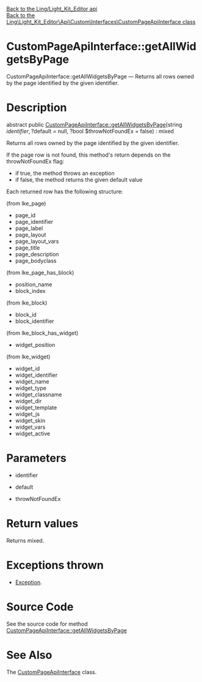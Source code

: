 [Back to the Ling/Light_Kit_Editor api](https://github.com/lingtalfi/Light_Kit_Editor/blob/master/doc/api/Ling/Light_Kit_Editor.md)<br>
[Back to the Ling\Light_Kit_Editor\Api\Custom\Interfaces\CustomPageApiInterface class](https://github.com/lingtalfi/Light_Kit_Editor/blob/master/doc/api/Ling/Light_Kit_Editor/Api/Custom/Interfaces/CustomPageApiInterface.md)


CustomPageApiInterface::getAllWidgetsByPage
================



CustomPageApiInterface::getAllWidgetsByPage — Returns all rows owned by the page identified by the given identifier.




Description
================


abstract public [CustomPageApiInterface::getAllWidgetsByPage](https://github.com/lingtalfi/Light_Kit_Editor/blob/master/doc/api/Ling/Light_Kit_Editor/Api/Custom/Interfaces/CustomPageApiInterface/getAllWidgetsByPage.md)(string $identifier, ?$default = null, ?bool $throwNotFoundEx = false) : mixed




Returns all rows owned by the page identified by the given identifier.


If the page row is not found, this method's return depends on the throwNotFoundEx flag:
- if true, the method throws an exception
- if false, the method returns the given default value


Each returned row has the following structure:

(from lke_page)
- page_id
- page_identifier
- page_label
- page_layout
- page_layout_vars
- page_title
- page_description
- page_bodyclass


(from lke_page_has_block)
- position_name
- block_index

(from lke_block)
- block_id
- block_identifier

(from lke_block_has_widget)
- widget_position

(from lke_widget)
- widget_id
- widget_identifier
- widget_name
- widget_type
- widget_classname
- widget_dir
- widget_template
- widget_js
- widget_skin
- widget_vars
- widget_active




Parameters
================


- identifier

    

- default

    

- throwNotFoundEx

    


Return values
================

Returns mixed.


Exceptions thrown
================

- [Exception](http://php.net/manual/en/class.exception.php).&nbsp;







Source Code
===========
See the source code for method [CustomPageApiInterface::getAllWidgetsByPage](https://github.com/lingtalfi/Light_Kit_Editor/blob/master/Api/Custom/Interfaces/CustomPageApiInterface.php#L72-L72)


See Also
================

The [CustomPageApiInterface](https://github.com/lingtalfi/Light_Kit_Editor/blob/master/doc/api/Ling/Light_Kit_Editor/Api/Custom/Interfaces/CustomPageApiInterface.md) class.



